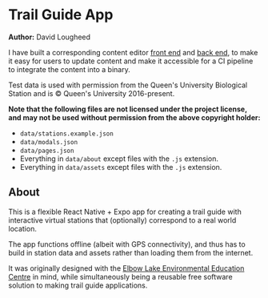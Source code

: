 # Trail Guide App

**Author:** David Lougheed

I have built a corresponding content editor 
[front end](https://github.com/davidlougheed/trail-guide-content-web) and 
[back end](https://github.com/davidlougheed/trail-guide-content-server), to make it
easy for users to update content and make it accessible for a CI pipeline to
integrate the content into a binary.

Test data is used with permission from the Queen's University Biological 
Station and is &copy; Queen's University 2016-present.

**Note that the following files are not licensed under the project license,
and may not be used without permission from the above copyright holder:**

  * `data/stations.example.json`
  * `data/modals.json`
  * `data/pages.json`
  * Everything in `data/about` except files with the `.js` extension.
  * Everything in `data/assets` except files with the `.js` extension.

## About

This is a flexible React Native + Expo app for creating a trail guide with 
interactive virtual stations that (optionally) correspond to a real world 
location.

The app functions offline (albeit with GPS connectivity), and thus has to build
in station data and assets rather than loading them from the internet.

It was originally designed with the 
[Elbow Lake Environmental Education Centre](https://elbowlakecentre.ca) in mind,
while simultaneously being a reusable free software solution to making trail 
guide applications.
